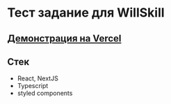 # Тест задание для WillSkill

## [Демонстрация на Vercel](http://nootris-markup-test-task.vercel.app/)

## Стек

- React, NextJS
- Typescript
- styled components
